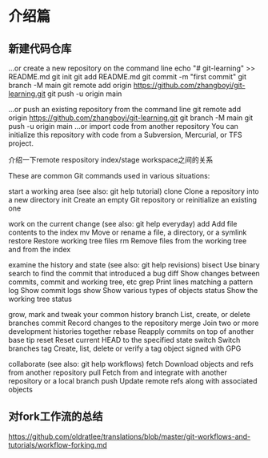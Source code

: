 # 介绍篇
## 新建代码仓库
…or create a new repository on the command line
echo "# git-learning" >> README.md
git init
git add README.md
git commit -m "first commit"
git branch -M main
git remote add origin https://github.com/zhangboyi/git-learning.git
git push -u origin main
                
…or push an existing repository from the command line
git remote add origin https://github.com/zhangboyi/git-learning.git
git branch -M main
git push -u origin main
…or import code from another repository
You can initialize this repository with code from a Subversion, Mercurial, or TFS project.


介绍一下remote respository index/stage workspace之间的关系




These are common Git commands used in various situations:

start a working area (see also: git help tutorial)
   clone     Clone a repository into a new directory
   init      Create an empty Git repository or reinitialize an existing one

work on the current change (see also: git help everyday)
   add       Add file contents to the index
   mv        Move or rename a file, a directory, or a symlink
   restore   Restore working tree files
   rm        Remove files from the working tree and from the index

examine the history and state (see also: git help revisions)
   bisect    Use binary search to find the commit that introduced a bug
   diff      Show changes between commits, commit and working tree, etc
   grep      Print lines matching a pattern
   log       Show commit logs
   show      Show various types of objects
   status    Show the working tree status

grow, mark and tweak your common history
   branch    List, create, or delete branches
   commit    Record changes to the repository
   merge     Join two or more development histories together
   rebase    Reapply commits on top of another base tip
   reset     Reset current HEAD to the specified state
   switch    Switch branches
   tag       Create, list, delete or verify a tag object signed with GPG

collaborate (see also: git help workflows)
   fetch     Download objects and refs from another repository
   pull      Fetch from and integrate with another repository or a local branch
   push      Update remote refs along with associated objects



## 对fork工作流的总结
https://github.com/oldratlee/translations/blob/master/git-workflows-and-tutorials/workflow-forking.md

